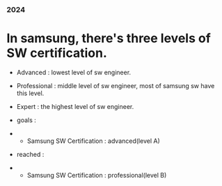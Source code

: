 ### 2024

# In samsung, there's three levels of SW certification.
* Advanced : lowest level of sw engineer.
* Professional : middle level of sw engineer, most of samsung sw have this level.
* Expert : the highest level of sw engineer.

* goals :
* * Samsung SW Certification : advanced(level A)
* reached :
* * Samsung SW Certification : professional(level B)
 
